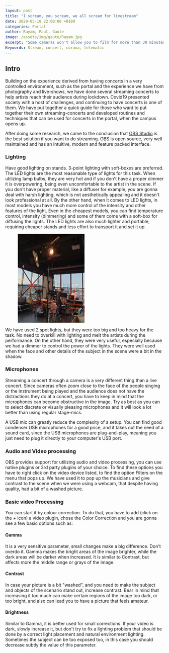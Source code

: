 ```yaml
---
layout: post
title: "I scream, you scream, we all scream for livestream"
date: 2020-05-18 22:00:00 +0100
categories: Portal
author: Rayam, Paul, Gaute
image: /assets/img/gaute/Rayam.jpg
excerpt: "Some cameras won't allow you to film for more than 30 minutes, don't use those."
Keywords: Stream, concert, corona, telematic 
--- 
```


## Intro
Building on the experience derived from having concerts in a very controlled environment, such as the portal and the experience we have from photography and live-shows, we have done several streaming concerts to help artists reach their audience during lockdown. Covid19 presented society with a host of challenges, and continuing to have concerts is one of them. We have put together a quick guide for those who want to put together their own streaming-concerts and developed routines and techniques that can be used for concerts in the portal, when the campus opens up.  

After doing some research, we came to the conclusion that [OBS Studio](https://obsproject.com/) is the best solution if you want to do streaming. OBS is open source, very well maintained and has an intuitive, modern and feature packed interface. 

### Lighting
Have good lighting on stands. 3-point lighting with soft-boxes are preferred. The LED lights are the most reasonable type of lights for this task. When utilizing lamp bulbs, they are very hot and if you don't have a proper dimmer it is overpowering, being even uncomfortable to the artist in the scene. If you don't have proper material, like a diffuser for example, you are gonna deal with harsh lighting, which is not aesthetically appealing and it doesn't look professional at all. By the other hand, when it comes to LED lights, in most models you have much more control of the intensity and other features of the light. Even in the cheapest models, you can find temperature control, intensity (dimmering) and some of them come with a soft-box for diffusing the lights. The LED lights are also much lighter and portable, requiring cheaper stands and less effort to transport it and set it up.

<figure>
<img src="/assets/img/gaute/lamps.jpg" width = "50%" align="center" />
</figure>

We have used 2 spot lights, but they were too big and too heavy for the task. No need to overkill with lighting and melt the artists during the performance. On the other hand, they were very useful, especially because we had a dimmer to control the power of the lights. They were well used when the face and other details of the subject in the scene were a bit in the shadow.

### Microphones
Streaming a concert through a camera is a very different thing than a live concert. Since cameras often zoom close to the face of the people singing or the instrument being played and the audience does not have the distractions they do at a concert, you have to keep in mind that the microphones can become obstructive in the image. Try as best as you can to select discrete or visually pleasing microphones and it will look a lot better than using regular stage-mics.

A USB mic can greatly reduce the complexity of a setup. You can find good condenser USB microphones for a good price, and it takes out the need of a sound card, since the USB microphones are plug-and-play, meaning you just need to plug it directly to your computer's USB port.

### Audio and Video processing
OBS provides support for utilizing audio and video processing, you can use native plugins or 3rd party plugins of your choice. To find these options you have to right click on the video device listed, to find the option Filters on the menu that pops up. We have used it to pop up the musicians and give contrast to the scene when we were using a webcam, that despite having quality, had a bit of a washed picture.

### Basic video Processing
You can start it by colour correction. To do that, you have to add (click on the + icon) a video plugin, chose the Color Correction and you are gonna see a few basic options such as:

#### Gamma
It is a very sensitive parameter, small changes make a big difference. Don't overdo it. Gamma makes the bright areas of the image brighter, while the dark areas will be darker when increased. It is similar to Contrast, but affects more the middle range or grays of the image.

#### Contrast
In case your picture is a bit "washed", and you need to make the subject and objects of the scenario stand out, increase contrast. Bear in mind that increasing it too much can make certain regions of the image too dark, or too bright, and also can lead you to have a picture that feels amateur.

#### Brightness
Similar to Gamma, it is better used for small corrections. If your video is dark, slowly increase it, but don't try to fix a lighting problem that should be done by a correct light placement and natural environment lighting. Sometimes the subject can be too exposed too, in this case you should decrease subtly the value of this parameter.
